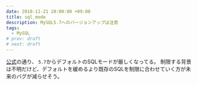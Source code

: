 ```yaml
---
date: 2018-11-21 20:00:00 +09:00
title: sql_mode
description: MySQL5.7へのバージョンアップは注意
tags:
  - MySQL
# prev: draft
# next: draft
---
```


[公式](https://dev.mysql.com/doc/refman/5.7/en/server-system-variables.html#sysvar_sql_mode)の通り、
`5.7`からデフォルトのSQLモードが厳しくなってる。
制限する背景は不明だけど、デフォルトを緩めるより既存のSQLを制限に合わせていく方が未来のバグが減らせそう。
